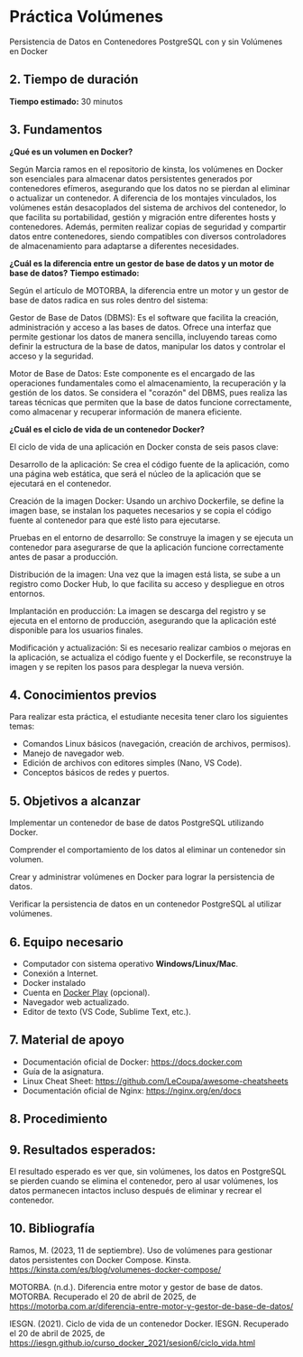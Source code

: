 
# Práctica Volúmenes

Persistencia de Datos en Contenedores PostgreSQL con y sin Volúmenes en Docker

## 2. Tiempo de duración  
**Tiempo estimado:** 30 minutos
## 3. Fundamentos  
**¿Qué es un volumen en Docker?**

Según Marcia ramos en el repositorio de kinsta, los volúmenes en Docker son esenciales para almacenar datos persistentes generados por contenedores efímeros, asegurando que los datos no se pierdan al eliminar o actualizar un contenedor. A diferencia de los montajes vinculados, los volúmenes están desacoplados del sistema de archivos del contenedor, lo que facilita su portabilidad, gestión y migración entre diferentes hosts y contenedores. Además, permiten realizar copias de seguridad y compartir datos entre contenedores, siendo compatibles con diversos controladores de almacenamiento para adaptarse a diferentes necesidades.

**¿Cuál es la diferencia entre un gestor de base de datos y un motor de base de datos?**
**Tiempo estimado:**

Según el artículo de MOTORBA, la diferencia entre un motor y un gestor de base de datos radica en sus roles dentro del sistema:

Gestor de Base de Datos (DBMS): Es el software que facilita la creación, administración y acceso a las bases de datos. Ofrece una interfaz que permite gestionar los datos de manera sencilla, incluyendo tareas como definir la estructura de la base de datos, manipular los datos y controlar el acceso y la seguridad.

Motor de Base de Datos: Este componente es el encargado de las operaciones fundamentales como el almacenamiento, la recuperación y la gestión de los datos. Se considera el "corazón" del DBMS, pues realiza las tareas técnicas que permiten que la base de datos funcione correctamente, como almacenar y recuperar información de manera eficiente.

**¿Cuál es el ciclo de vida de un contenedor Docker?**

El ciclo de vida de una aplicación en Docker consta de seis pasos clave:

Desarrollo de la aplicación: Se crea el código fuente de la aplicación, como una página web estática, que será el núcleo de la aplicación que se ejecutará en el contenedor.

Creación de la imagen Docker: Usando un archivo Dockerfile, se define la imagen base, se instalan los paquetes necesarios y se copia el código fuente al contenedor para que esté listo para ejecutarse.

Pruebas en el entorno de desarrollo: Se construye la imagen y se ejecuta un contenedor para asegurarse de que la aplicación funcione correctamente antes de pasar a producción.

Distribución de la imagen: Una vez que la imagen está lista, se sube a un registro como Docker Hub, lo que facilita su acceso y despliegue en otros entornos.

Implantación en producción: La imagen se descarga del registro y se ejecuta en el entorno de producción, asegurando que la aplicación esté disponible para los usuarios finales.

Modificación y actualización: Si es necesario realizar cambios o mejoras en la aplicación, se actualiza el código fuente y el Dockerfile, se reconstruye la imagen y se repiten los pasos para desplegar la nueva versión.



## 4. Conocimientos previos

Para realizar esta práctica, el estudiante necesita tener claro los siguientes temas:

- Comandos Linux básicos (navegación, creación de archivos, permisos).
- Manejo de navegador web.
- Edición de archivos con editores simples (Nano, VS Code).
- Conceptos básicos de redes y puertos.

## 5. Objetivos a alcanzar

Implementar un contenedor de base de datos PostgreSQL utilizando Docker.

Comprender el comportamiento de los datos al eliminar un contenedor sin volumen.

Crear y administrar volúmenes en Docker para lograr la persistencia de datos.

Verificar la persistencia de datos en un contenedor PostgreSQL al utilizar volúmenes.


## 6. Equipo necesario

- Computador con sistema operativo **Windows/Linux/Mac**.
- Conexión a Internet.
- Docker instalado 
- Cuenta en [Docker Play](https://labs.play-with-docker.com) (opcional).
- Navegador web actualizado.
- Editor de texto (VS Code, Sublime Text, etc.).

## 7. Material de apoyo

- Documentación oficial de Docker: https://docs.docker.com  
- Guía de la asignatura.  
- Linux Cheat Sheet: https://github.com/LeCoupa/awesome-cheatsheets  
- Documentación oficial de Nginx: https://nginx.org/en/docs  

## 8. Procedimiento

## 9. Resultados esperados:

El resultado esperado es ver que, sin volúmenes, los datos en PostgreSQL se pierden cuando se elimina el contenedor, pero al usar volúmenes, los datos permanecen intactos incluso después de eliminar y recrear el contenedor.

## 10. Bibliografía

Ramos, M. (2023, 11 de septiembre). Uso de volúmenes para gestionar datos persistentes con Docker Compose. Kinsta. https://kinsta.com/es/blog/volumenes-docker-compose/

MOTORBA. (n.d.). Diferencia entre motor y gestor de base de datos. MOTORBA. Recuperado el 20 de abril de 2025, de https://motorba.com.ar/diferencia-entre-motor-y-gestor-de-base-de-datos/

IESGN. (2021). Ciclo de vida de un contenedor Docker. IESGN. Recuperado el 20 de abril de 2025, de https://iesgn.github.io/curso_docker_2021/sesion6/ciclo_vida.html
